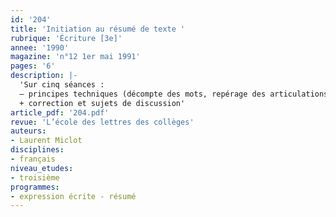 ```yaml
---
id: '204'
title: 'Initiation au résumé de texte '
rubrique: 'Écriture [3e]'
annee: '1990'
magazine: 'n°12 1er mai 1991'
pages: '6'
description: |-
  'Sur cinq séances :
  – principes techniques (décompte des mots, repérage des articulations logiques, découpage du texte, principes de la rédaction du résumé) et application sur trois articles extraits de « Télérama », donnés en annexe
  + correction et sujets de discussion'
article_pdf: '204.pdf'
revue: 'L’école des lettres des collèges'
auteurs:
- Laurent Miclot
disciplines:
- français
niveau_etudes:
- troisième
programmes:
- expression écrite - résumé
---
```

